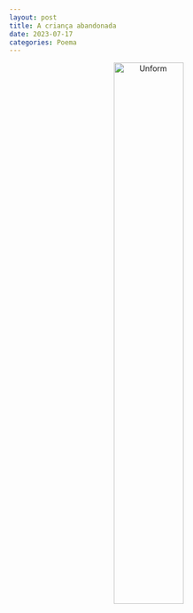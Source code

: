 ```yaml
---
layout: post
title: A criança abandonada
date: 2023-07-17
categories: Poema
---
```


<p align="center">
<img src="{{ site.baseurl }}/images/2023-07-17-A-crianca-abandonada.png" height="50%" width="50%" alt="Unform" />
</p>

